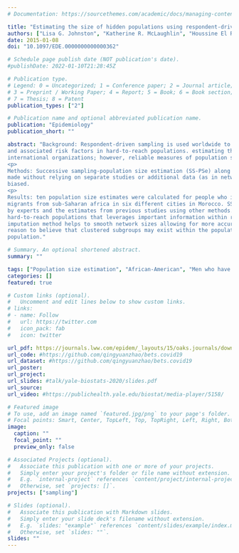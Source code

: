 ```yaml
---
# Documentation: https://sourcethemes.com/academic/docs/managing-content/

title: "Estimating the size of hidden populations using respondent-driven sampling data: Case examples from Morocco"
authors: ["Lisa G. Johnston", "Katherine R. McLaughlin", "Houssine El Rhilani", "Amina Latifi", "Abdalla Toufik", "Aziza Bennani", "Kamal Alami", "Boutaina Elomari", "admin"]
date: 2015-01-08
doi: "10.1097/EDE.0000000000000362"

# Schedule page publish date (NOT publication's date).
#publishDate: 2022-01-10T21:28:45Z

# Publication type.
# Legend: 0 = Uncategorized; 1 = Conference paper; 2 = Journal article;
# 3 = Preprint / Working Paper; 4 = Report; 5 = Book; 6 = Book section;
# 7 = Thesis; 8 = Patent
publication_types: ["2"]

# Publication name and optional abbreviated publication name.
publication: "Epidemiology"
publication_short: ""

abstract: "Background: Respondent-driven sampling is used worldwide to estimate the population prevalence of characteristics, such as HiV/aiDS
and associated risk factors in hard-to-reach populations. estimating the total size of these populations is of great interest to national and
international organizations; however, reliable measures of population size often do not exist.
<p>
Methods: Successive sampling-population size estimation (SS-PSe) along with network size imputation allows population size estimates to be
made without relying on separate studies or additional data (as in network scale-up, multiplier, and capture–recapture methods), which may be
biased.
<p>
Results: ten population size estimates were calculated for people who inject drugs, female sex workers, men who have sex with other men, and
migrants from sub-Saharan africa in six different cities in Morocco. SS-PSe estimates fell within or very close to the likely values provided
by experts and the estimates from previous studies using other methods. Conclusions: SS-PSe is an effective method for estimating the size of
hard-to-reach populations that leverages important information within respondent-driven sampling studies. the addition of a network size
imputation method helps to smooth network sizes allowing for more accurate results. However, caution should be used particularly when there is
reason to believe that clustered subgroups may exist within the population of interest or when the sample size is small in relation to the
population."

# Summary. An optional shortened abstract.
summary: ""

tags: ["Population size estimation", "African-American", "Men who have sex with men", "HIV/AIDS", "Respondent-driven sampling"]
categories: []
featured: true

# Custom links (optional).
#   Uncomment and edit lines below to show custom links.
# links:
# - name: Follow
#   url: https://twitter.com
#   icon_pack: fab
#   icon: twitter

url_pdf: https://journals.lww.com/epidem/_layouts/15/oaks.journals/downloadpdf.aspx?trckng_src_pg=ArticleViewer&an=00001648-201511000-00011
url_code: #https://github.com/qingyuanzhao/bets.covid19
url_dataset: #https://github.com/qingyuanzhao/bets.covid19
url_poster:
url_project:
url_slides: #talk/yale-biostats-2020/slides.pdf
url_source:
url_video: #https://publichealth.yale.edu/biostat/media-player/5158/

# Featured image
# To use, add an image named `featured.jpg/png` to your page's folder.
# Focal points: Smart, Center, TopLeft, Top, TopRight, Left, Right, BottomLeft, Bottom, BottomRight.
image:
  caption: ""
  focal_point: ""
  preview_only: false

# Associated Projects (optional).
#   Associate this publication with one or more of your projects.
#   Simply enter your project's folder or file name without extension.
#   E.g. `internal-project` references `content/project/internal-project/index.md`.
#   Otherwise, set `projects: []`.
projects: ["sampling"]

# Slides (optional).
#   Associate this publication with Markdown slides.
#   Simply enter your slide deck's filename without extension.
#   E.g. `slides: "example"` references `content/slides/example/index.md`.
#   Otherwise, set `slides: ""`.
slides: ""
---
```

